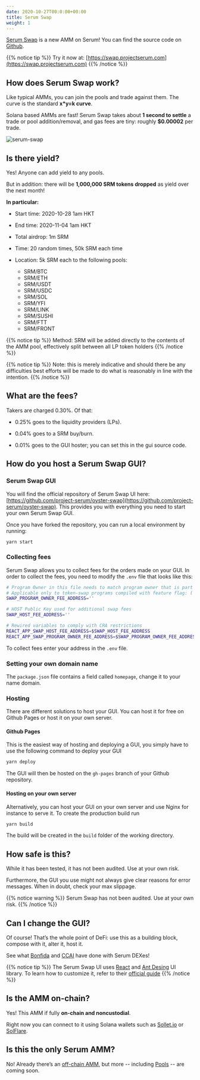 ```yaml
---
date: 2020-10-27T00:0:00+00:00
title: Serum Swap
weight: 1
---
```


[Serum Swap](https://swap.projectserum.com/#/) is a new AMM on Serum! You can find the source code on [Github](https://github.com/project-serum/oyster-swap).

{{% notice tip %}}
Try it now at: [https://swap.projectserum.com](https://swap.projectserum.com)
{{% /notice %}}

## How does Serum Swap work?

Like typical AMMs, you can join the pools and trade against them. The curve is the standard **x\*y=k curve**.

Solana based AMMs are fast! Serum Swap takes about **1 second to settle** a trade or pool addition/removal, and gas fees are tiny: roughly **\$0.00002** per trade.

![serum-swap](/images/articles/serum-swap/swap-form.png?classes=shadow&width=30pc)

## Is there yield?

Yes! Anyone can add yield to any pools.

But in addition: there will be **1,000,000 SRM tokens dropped** as yield over the next month!

**In particular:**

- Start time: 2020-10-28 1am HKT
- End time: 2020-11-04 1am HKT
- Total airdrop: 1m SRM
- Time: 20 random times, 50k SRM each time
- Location: 5k SRM each to the following pools:

  - SRM/BTC
  - SRM/ETH
  - SRM/USDT
  - SRM/USDC
  - SRM/SOL
  - SRM/YFI
  - SRM/LINK
  - SRM/SUSHI
  - SRM/FTT
  - SRM/FRONT

{{% notice tip %}}
Method: SRM will be added directly to the contents of the AMM pool, effectively split between all LP token holders
{{% /notice %}}

{{% notice tip %}}
Note: this is merely indicative and should there be any difficulties best efforts will be made to do what is reasonably in line with the intention.
{{% /notice %}}

## What are the fees?

Takers are charged 0.30%. Of that:

- 0.25% goes to the liquidity providers (LPs).

- 0.04% goes to a SRM buy/burn.

- 0.01% goes to the GUI hoster; you can set this in the gui source code.

## How do you host a Serum Swap GUI?

### Serum Swap GUI

You will find the official repository of Serum Swap UI here: [https://github.com/project-serum/oyster-swap](https://github.com/project-serum/oyster-swap). This provides you with everything you need to start your own Serum Swap GUI.

Once you have forked the repository, you can run a local environment by running:

```bash
yarn start
```

### Collecting fees

Serum Swap allows you to collect fees for the orders made on your GUI. In order to collect the fees, you need to modify the `.env` file that looks like this:

```bash
# Program Owner in this file needs to match program owner that is part of on-chain swap program
# Applicable only to token-swap programs compiled with feature flag: ('program-owner-fees')
SWAP_PROGRAM_OWNER_FEE_ADDRESS=''

# HOST Public Key used for additional swap fees
SWAP_HOST_FEE_ADDRESS=''

# Rewired variables to comply with CRA restrictions
REACT_APP_SWAP_HOST_FEE_ADDRESS=$SWAP_HOST_FEE_ADDRESS
REACT_APP_SWAP_PROGRAM_OWNER_FEE_ADDRESS=$SWAP_PROGRAM_OWNER_FEE_ADDRESS
```

To collect fees enter your address in the `.env` file.

### Setting your own domain name

The `package.json` file contains a field called `homepage`, change it to your name domain.

### Hosting

There are different solutions to host your GUI. You can host it for free on Github Pages or host it on your own server.

#### Github Pages

This is the easiest way of hosting and deploying a GUI, you simply have to use the following command to deploy your GUI

```bash
yarn deploy
```

The GUI will then be hosted on the `gh-pages` branch of your Github repository.

#### Hosting on your own server

Alternatively, you can host your GUI on your own server and use Nginx for instance to serve it. To create the production build run

```bash
yarn build
```

The build will be created in the `build` folder of the working directory.

## How safe is this?

While it has been tested, it has not been audited. Use at your own risk.

Furthermore, the GUI you use might not always give clear reasons for error messages. When in doubt, check your max slippage.

{{% notice warning %}}
Serum Swap has not been audited. Use at your own risk.
{{% /notice %}}

## Can I change the GUI?

Of course! That’s the whole point of DeFi: use this as a building block, compose with it, alter it, host it.

See what [Bonfida](http://bonfida.com/dex) and [CCAI](http://dex.cryptocurrencies.ai) have done with Serum DEXes!

{{% notice tip %}}
The Serum Swap UI uses [React](https://reactjs.org) and [Ant Desing](https://ant.design) UI library. To learn how to customize it, refer to their [official guide](https://ant.design/docs/react/customize-theme)
{{% /notice %}}

## Is the AMM on-chain?

Yes! This AMM if fully **on-chain and noncustodial**.

Right now you can connect to it using Solana wallets such as [Sollet.io](https://sollet.io) or [SolFlare](https://solflare.com).

## Is this the only Serum AMM?

No! Already there’s an [off-chain AMM](https://gitlab.com/OpinionatedGeek/samm), but more -- including [Pools](https://docs.google.com/document/d/1lmMZRKkxMFOtGOEZOFEKYL7syqv-4QT87F0o55fc35Y/edit) -- are coming soon.

